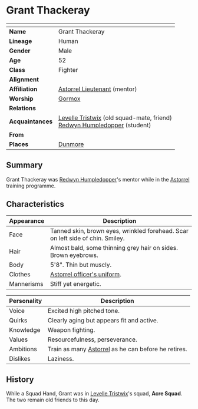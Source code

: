 # Grant Thackeray

| []() | |
| --- | --- |
| **Name** | Grant Thackeray |
| **Lineage** | Human |
| **Gender** | Male |
| **Age** | 52 |
| **Class** | Fighter |
| **Alignment** | |
| **Affiliation** | [Astorrel Lieutenant](../organisations/astorrel/ranks/astorrel-lieutenant.md) (mentor) |
| **Worship** | [Gormox](../gods/deities/gormox.md) |
| **Relations** | |
| **Acquaintances** | [Levelle Tristwix](levelle-tristwix.md) (old squad-mate, friend)<br>[Redwyn Humpledopper](redwyn-humpledopper.md) (student) |
| **From** | |
| **Places** | [Dunmore](../places/cities/dunmore.md) |

## Summary

Grant Thackeray was [Redwyn Humpledopper](redwyn-humpledopper.md)'s mentor while in the [Astorrel](../organisations/astorrel/astorrel.md) training programme.

## Characteristics

| Appearance | Description |
| --- | --- |
| Face | Tanned skin, brown eyes, wrinkled forehead. Scar on left side of chin. Smiley. |
| Hair | Almost bald, some thinning grey hair on sides. Brown eyebrows. |
| Body | 5'8". Thin but muscly. |
| Clothes | [Astorrel officer's uniform](../organisations/astorrel/uniforms/astorrel-officers-uniform.md). |
| Mannerisms | Stiff yet energetic. |

| Personality | Description |
| --- | --- |
| Voice | Excited high pitched tone. |
| Quirks | Clearly aging but appears fit and active. |
| Knowledge | Weapon fighting. |
| Values | Resourcefulness, perseverance. |
| Ambitions | Train as many [Astorrel](../organisations/astorrel/astorrel.md) as he can before he retires. |
| Dislikes | Laziness. |

## History

While a Squad Hand, Grant was in [Levelle Tristwix](levelle-tristwix.md)'s squad, **Acre Squad**. The two remain old friends to this day.
